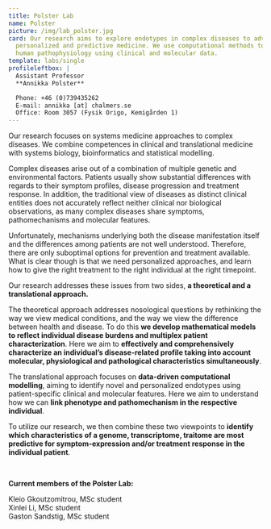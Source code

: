 ```yaml
---
title: Polster Lab
name: Polster
picture: /img/lab_polster.jpg
card: Our research aims to explore endotypes in complex diseases to advance
  personalized and predictive medicine. We use computational methods to model
  human pathophysiology using clinical and molecular data.
template: labs/single
profileleftbox: |
  Assistant Professor  
  **Annikka Polster**

  Phone: +46 (0)739435262   
  E-mail: annikka [at] chalmers.se  
  Office: Room 3057 (Fysik Origo, Kemigården 1)
---
```

Our research focuses on systems medicine approaches to complex diseases. We combine competences in clinical and translational medicine with systems biology, bioinformatics and statistical modelling.  
 
Complex diseases arise out of a combination of multiple genetic and environmental factors. Patients usually show substantial differences with regards to their symptom profiles, disease progression and treatment response. In addition, the traditional view of diseases as distinct clinical entities does not accurately reflect neither clinical nor biological observations, as many complex diseases share symptoms, pathomechanisms and molecular features.  

Unfortunately, mechanisms underlying both the disease manifestation itself and the differences among patients are not well understood. Therefore, there are only suboptimal options for prevention and treatment available. What is clear though is that we need personalized approaches, and learn how to give the right treatment to the right individual at the right timepoint. 

Our research addresses these issues from two sides, **a theoretical and a translational approach.**

The theoretical approach addresses nosological questions by rethinking the way we view medical conditions, and the way we view the difference between health and disease. To do this **we develop mathematical models to reflect individual disease burdens and multiplex patient characterization**. Here we aim to **effectively and comprehensively characterize an individual’s disease-related profile taking into account molecular, physiological and pathological characteristics simultaneously**.

The translational approach focuses on **data-driven computational modelling**, aiming to identify novel and personalized endotypes using patient-specific clinical and molecular features. Here we aim to understand how we can **link phenotype and pathomechanism in the respective individual**.
 
To utilize our research, we then combine these two viewpoints to **identify which characteristics of a genome, transcriptome, traitome are most predictive for symptom-expression and/or treatment response in the individual patient**.

<br/>

**Current members of the Polster Lab:**

Kleio Gkoutzomitrou, MSc student   
Xinlei Li, MSc student  
Gaston Sandstig, MSc student  
